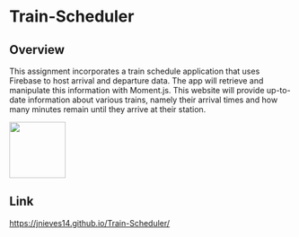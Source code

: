 # Train-Scheduler

## Overview
This assignment incorporates a train schedule application that uses Firebase to host arrival and departure data. The app will retrieve and manipulate this information with Moment.js. This website will provide up-to-date information about various trains, namely their arrival times and how many minutes remain until they arrive at their station.

<img src="assets/images/display.png" height=100>

## Link
https://jnieves14.github.io/Train-Scheduler/